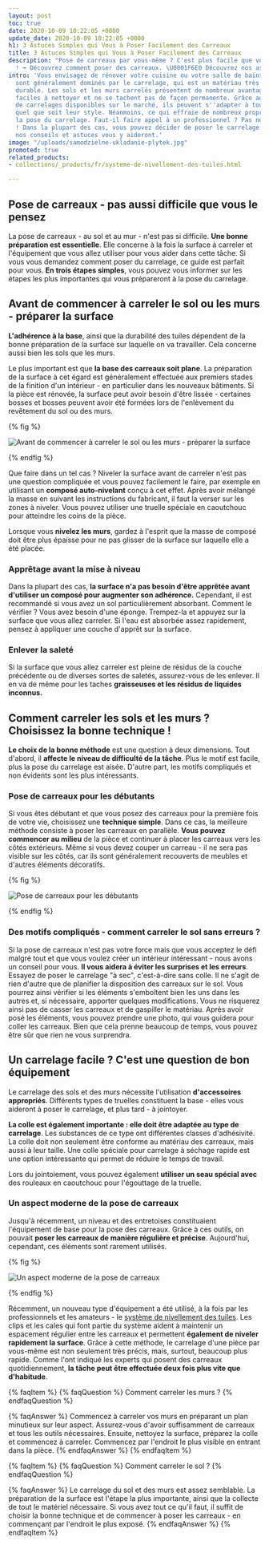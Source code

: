 ```yaml
---
layout: post
toc: true
date: 2020-10-09 10:22:05 +0000
update_date: 2020-10-09 10:22:05 +0000
h1: 3 Astuces Simples qui Vous à Poser Facilement des Carreaux
title: 3 Astuces Simples qui Vous à Poser Facilement des Carreaux
description: "Pose de carreaux par vous-même ? C'est plus facile que vous ne le pensez
  ! ➡️ Découvrez comment poser des carreaux. \U0001F6E0️ Découvrez nos astuces."
intro: 'Vous envisagez de rénover votre cuisine ou votre salle de bains ? Ces espaces
  sont généralement dominés par le carrelage, qui est un matériau très pratique et
  durable. Les sols et les murs carrelés présentent de nombreux avantages : ils sont
  faciles à nettoyer et ne se tachent pas de façon permanente. Grâce au large choix
  de carrelages disponibles sur le marché, ils peuvent s''adapter à tous les intérieurs,
  quel que soit leur style. Néanmoins, ce qui effraie de nombreux propriétaires, c''est
  la pose du carrelage. Faut-il faire appel à un professionnel ? Pas nécessairement
  ! Dans la plupart des cas, vous pouvez décider de poser le carrelage vous-même -
  nos conseils et astuces vous y aideront.'
image: "/uploads/samodzielne-ukladanie-plytek.jpg"
promoted: true
related_products:
- collections/_products/fr/systeme-de-nivellement-des-tuiles.html

---
```

## Pose de carreaux - pas aussi difficile que vous le pensez

La pose de carreaux - au sol et au mur - n'est pas si difficile. **Une bonne préparation est essentielle**. Elle concerne à la fois la surface à carreler et l'équipement que vous allez utiliser pour vous aider dans cette tâche. Si vous vous demandez comment poser du carrelage, ce guide est parfait pour vous. **En trois étapes simples**, vous pouvez vous informer sur les étapes les plus importantes qui vous prépareront à la pose du carrelage.

## Avant de commencer à carreler le sol ou les murs - préparer la surface

**L'adhérence à la base**, ainsi que la durabilité des tuiles dépendent de la bonne préparation de la surface sur laquelle on va travailler. Cela concerne aussi bien les sols que les murs.

Le plus important est que **la base des carreaux soit plane**. La préparation de la surface à cet égard est généralement effectuée aux premiers stades de la finition d'un intérieur - en particulier dans les nouveaux bâtiments. Si la pièce est rénovée, la surface peut avoir besoin d'être lissée - certaines bosses et bosses peuvent avoir été formées lors de l'enlèvement du revêtement du sol ou des murs.

{% fig %}

![Avant de commencer à carreler le sol ou les murs - préparer la surface](/uploads/ukladanie-plytek-sprzatanie.jpg "Avant de commencer à carreler le sol ou les murs - préparer la surface")

{% endfig %}

Que faire dans un tel cas ? Niveler la surface avant de carreler n'est pas une question compliquée et vous pouvez facilement le faire, par exemple en utilisant un **composé auto-nivelant** conçu à cet effet. Après avoir mélangé la masse en suivant les instructions du fabricant, il faut la verser sur les zones à niveler. Vous pouvez utiliser une truelle spéciale en caoutchouc pour atteindre les coins de la pièce.

Lorsque vous **nivelez les murs**, gardez à l'esprit que la masse de composé doit être plus épaisse pour ne pas glisser de la surface sur laquelle elle a été placée.

### Apprêtage avant la mise à niveau

Dans la plupart des cas, **la surface n'a pas besoin d'être apprêtée avant d'utiliser un composé pour augmenter son adhérence.** Cependant, il est recommandé si vous avez un sol particulièrement absorbant. Comment le vérifier ? Vous avez besoin d'une éponge. Trempez-la et appuyez sur la surface que vous allez carreler. Si l'eau est absorbée assez rapidement, pensez à appliquer une couche d'apprêt sur la surface.

### Enlever la saleté

Si la surface que vous allez carreler est pleine de résidus de la couche précédente ou de diverses sortes de saletés, assurez-vous de les enlever. Il en va de même pour les taches **graisseuses et les résidus de liquides inconnus.**

## Comment carreler les sols et les murs ? Choisissez la bonne technique !

**Le choix de la bonne méthode** est une question à deux dimensions. Tout d'abord, il **affecte le niveau de difficulté de la tâche**. Plus le motif est facile, plus la pose du carrelage est aisée. D'autre part, les motifs compliqués et non évidents sont les plus intéressants.

### Pose de carreaux pour les débutants

Si vous êtes débutant et que vous posez des carreaux pour la première fois de votre vie, choisissez une **technique simple**. Dans ce cas, la meilleure méthode consiste à poser les carreaux en parallèle. **Vous pouvez commencer au milieu** de la pièce et continuer à placer les carreaux vers les côtés extérieurs. Même si vous devez couper un carreau - il ne sera pas visible sur les côtés, car ils sont généralement recouverts de meubles et d'autres éléments décoratifs.

{% fig %}

![Pose de carreaux pour les débutants](/uploads/samodzielne-ukladanie-plytek-1.jpg "Pose de carreaux pour les débutants")

{% endfig %}

### Des motifs compliqués - comment carreler le sol sans erreurs ?

Si la pose de carreaux n'est pas votre force mais que vous acceptez le défi malgré tout et que vous voulez créer un intérieur intéressant - nous avons un conseil pour vous. **Il vous aidera à éviter les surprises et les erreurs**. Essayez de poser le carrelage "à sec", c'est-à-dire sans colle. Il ne s'agit de rien d'autre que de planifier la disposition des carreaux sur le sol. Vous pourrez ainsi vérifier si les éléments s'emboîtent bien les uns dans les autres et, si nécessaire, apporter quelques modifications. Vous ne risquerez ainsi pas de casser les carreaux et de gaspiller le matériau. Après avoir posé les éléments, vous pouvez prendre une photo, qui vous guidera pour coller les carreaux. Bien que cela prenne beaucoup de temps, vous pouvez être sûr que rien ne vous surprendra.

## Un carrelage facile ? C'est une question de bon équipement

Le carrelage des sols et des murs nécessite l'utilisation **d'accessoires appropriés**. Différents types de truelles constituent la base - elles vous aideront à poser le carrelage, et plus tard - à jointoyer.

**La colle est également importante : elle doit être adaptée au type de carrelage**. Les substances de ce type ont différentes classes d'adhésivité. La colle doit non seulement être conforme au matériau des carreaux, mais aussi à leur taille. Une colle spéciale pour carrelage à séchage rapide est une option intéressante qui permet de réduire le temps de travail.

Lors du jointoiement, vous pouvez également **utiliser un seau spécial avec** des rouleaux en caoutchouc pour l'égouttage de la truelle.

### Un aspect moderne de la pose de carreaux

Jusqu'à récemment, un niveau et des entretoises constituaient l'équipement de base pour la pose des carreaux. Grâce à ces outils, on pouvait **poser les carreaux de manière régulière et précise**. Aujourd'hui, cependant, ces éléments sont rarement utilisés.

{% fig %}

![Un aspect moderne de la pose de carreaux](/uploads/samodzielne-ukladanie-plytek-2.jpg "Un aspect moderne de la pose de carreaux")

{% endfig %}

Récemment, un nouveau type d'équipement a été utilisé, à la fois par les professionnels et les amateurs - le [système de nivellement des tuiles](). Les clips et les cales qui font partie du système aident à maintenir un espacement régulier entre les carreaux et permettent **également de niveler rapidement la surface**. Grâce à cette méthode, le carrelage d'une pièce par vous-même est non seulement très précis, mais, surtout, beaucoup plus rapide. Comme l'ont indiqué les experts qui posent des carreaux quotidiennement, **la tâche peut être effectuée deux fois plus vite que d'habitude**.

{% faqItem %}
{% faqQuestion %}
Comment carreler les murs ?
{% endfaqQuestion %}

{% faqAnswer %}
Commencez à carreler vos murs en préparant un plan minutieux sur leur aspect. Assurez-vous d'avoir suffisamment de carreaux et tous les outils nécessaires. Ensuite, nettoyez la surface, préparez la colle et commencez à carreler. Commencez par l'endroit le plus visible en entrant dans la pièce.
{% endfaqAnswer %}
{% endfaqItem %}

{% faqItem %}
{% faqQuestion %}
Comment carreler le sol ?
{% endfaqQuestion %}

{% faqAnswer %}
Le carrelage du sol et des murs est assez semblable. La préparation de la surface est l'étape la plus importante, ainsi que la collecte de tout le matériel nécessaire. Si vous avez tout ce qu'il faut, il suffit de choisir la bonne technique et de commencer à poser les carreaux - en commençant par l'endroit le plus exposé.
{% endfaqAnswer %}
{% endfaqItem %}